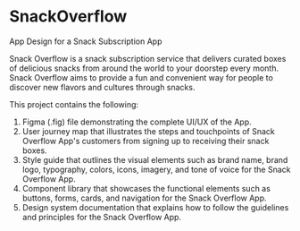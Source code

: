 # SnackOverflow
App Design for a Snack Subscription App

Snack Overflow is a snack subscription service that delivers curated boxes of delicious snacks from around the world to your doorstep every month. Snack Overflow aims to provide a fun and convenient way for people to discover new flavors and cultures through snacks.

This project contains the following:

1. Figma (.fig) file demonstrating the complete UI/UX of the App.
2. User journey map that illustrates the steps and touchpoints of Snack Overflow App's customers from signing up to receiving their snack boxes.
3. Style guide that outlines the visual elements such as brand name, brand logo, typography, colors, icons, imagery, and tone of voice for the Snack Overflow App.
4. Component library that showcases the functional elements such as buttons, forms, cards, and navigation for the Snack Overflow App.
5. Design system documentation that explains how to follow the guidelines and principles for the Snack Overflow App.
